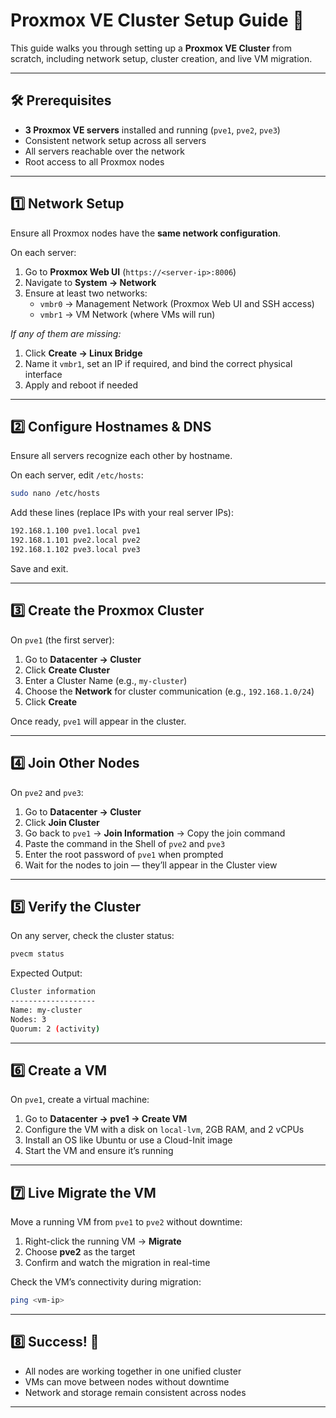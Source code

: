 # Proxmox VE Cluster Setup Guide 🚀

This guide walks you through setting up a **Proxmox VE Cluster** from scratch, including network setup, cluster creation, and live VM migration.

---

## 🛠 Prerequisites
- **3 Proxmox VE servers** installed and running (`pve1`, `pve2`, `pve3`)
- Consistent network setup across all servers
- All servers reachable over the network
- Root access to all Proxmox nodes

---

## 1️⃣ Network Setup
Ensure all Proxmox nodes have the **same network configuration**.

On each server:
1. Go to **Proxmox Web UI** (`https://<server-ip>:8006`)
2. Navigate to **System → Network**
3. Ensure at least two networks:
   - `vmbr0` → Management Network (Proxmox Web UI and SSH access)
   - `vmbr1` → VM Network (where VMs will run)

*If any of them are missing:*
1. Click **Create → Linux Bridge**
2. Name it `vmbr1`, set an IP if required, and bind the correct physical interface
3. Apply and reboot if needed

---

## 2️⃣ Configure Hostnames & DNS
Ensure all servers recognize each other by hostname.

On each server, edit `/etc/hosts`:

```bash
sudo nano /etc/hosts
```

Add these lines (replace IPs with your real server IPs):

```bash
192.168.1.100 pve1.local pve1
192.168.1.101 pve2.local pve2
192.168.1.102 pve3.local pve3
```

Save and exit.

---

## 3️⃣ Create the Proxmox Cluster
On `pve1` (the first server):
1. Go to **Datacenter → Cluster**
2. Click **Create Cluster**
3. Enter a Cluster Name (e.g., `my-cluster`)
4. Choose the **Network** for cluster communication (e.g., `192.168.1.0/24`)
5. Click **Create**

Once ready, `pve1` will appear in the cluster.

---

## 4️⃣ Join Other Nodes
On `pve2` and `pve3`:
1. Go to **Datacenter → Cluster**
2. Click **Join Cluster**
3. Go back to `pve1` → **Join Information** → Copy the join command
4. Paste the command in the Shell of `pve2` and `pve3`
5. Enter the root password of `pve1` when prompted
6. Wait for the nodes to join — they’ll appear in the Cluster view

---

## 5️⃣ Verify the Cluster
On any server, check the cluster status:

```bash
pvecm status
```

Expected Output:

```bash
Cluster information
-------------------
Name: my-cluster
Nodes: 3
Quorum: 2 (activity)
```

---

## 6️⃣ Create a VM
On `pve1`, create a virtual machine:
1. Go to **Datacenter → pve1 → Create VM**
2. Configure the VM with a disk on `local-lvm`, 2GB RAM, and 2 vCPUs
3. Install an OS like Ubuntu or use a Cloud-Init image
4. Start the VM and ensure it’s running

---

## 7️⃣ Live Migrate the VM
Move a running VM from `pve1` to `pve2` without downtime:
1. Right-click the running VM → **Migrate**
2. Choose **pve2** as the target
3. Confirm and watch the migration in real-time

Check the VM’s connectivity during migration:

```bash
ping <vm-ip>
```

---

## 8️⃣ Success! 🎉
- All nodes are working together in one unified cluster
- VMs can move between nodes without downtime
- Network and storage remain consistent across nodes

---
